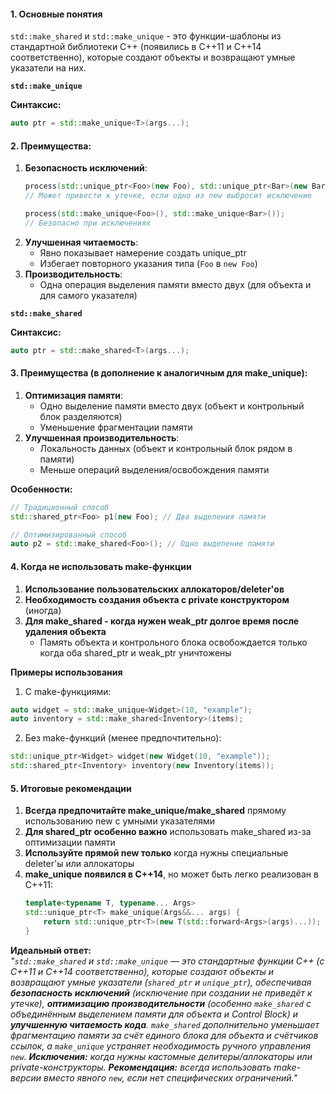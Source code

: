 #### **1. Основные понятия**
`std::make_shared` и `std::make_unique` - это функции-шаблоны из стандартной библиотеки C++ (появились в C++11 и C++14 соответственно), которые создают объекты и возвращают умные указатели на них.

**`std::make_unique`**

**Синтаксис:**
```cpp
auto ptr = std::make_unique<T>(args...);
```

#### **2. Преимущества:**
1. **Безопасность исключений**:
   ```cpp
   process(std::unique_ptr<Foo>(new Foo), std::unique_ptr<Bar>(new Bar));
   // Может привести к утечке, если одно из new выбросит исключение
   
   process(std::make_unique<Foo>(), std::make_unique<Bar>());
   // Безопасно при исключениях
   ```
2. **Улучшенная читаемость**:
   - Явно показывает намерение создать unique_ptr
   - Избегает повторного указания типа (`Foo` в `new Foo`)
3. **Производительность**:
   - Одна операция выделения памяти вместо двух (для объекта и для самого указателя)

**`std::make_shared`**

**Синтаксис:**
```cpp
auto ptr = std::make_shared<T>(args...);
```

#### **3. Преимущества (в дополнение к аналогичным для make_unique):**
1. **Оптимизация памяти**:
   - Одно выделение памяти вместо двух (объект и контрольный блок разделяются)
   - Уменьшение фрагментации памяти
2. **Улучшенная производительность**:
   - Локальность данных (объект и контрольный блок рядом в памяти)
   - Меньше операций выделения/освобождения памяти

**Особенности:**
```cpp
// Традиционный способ
std::shared_ptr<Foo> p1(new Foo); // Два выделения памяти

// Оптимизированный способ
auto p2 = std::make_shared<Foo>(); // Одно выделение памяти
```

#### **4. Когда не использовать make-функции**
1. **Использование пользовательских аллокаторов/deleter'ов**
2. **Необходимость создания объекта с private конструктором** (иногда)
3. **Для make_shared - когда нужен weak_ptr долгое время после удаления объекта**
   - Память объекта и контрольного блока освобождается только когда оба shared_ptr и weak_ptr уничтожены

**Примеры использования**
1. С make-функциями:
```cpp
auto widget = std::make_unique<Widget>(10, "example");
auto inventory = std::make_shared<Inventory>(items);
```
2. Без make-функций (менее предпочтительно):
```cpp
std::unique_ptr<Widget> widget(new Widget(10, "example"));
std::shared_ptr<Inventory> inventory(new Inventory(items));
```

#### **5. Итоговые рекомендации**
1. **Всегда предпочитайте make_unique/make_shared** прямому использованию new с умными указателями
2. **Для shared_ptr особенно важно** использовать make_shared из-за оптимизации памяти
3. **Используйте прямой new только** когда нужны специальные deleter'ы или аллокаторы
4. **make_unique появился в C++14**, но может быть легко реализован в C++11:
   ```cpp
   template<typename T, typename... Args>
   std::unique_ptr<T> make_unique(Args&&... args) {
       return std::unique_ptr<T>(new T(std::forward<Args>(args)...));
   }
   ```

**Идеальный ответ:**  
*"`std::make_shared` и `std::make_unique` — это стандартные функции C++ (с C++11 и C++14 соответственно), которые создают объекты и возвращают умные указатели (`shared_ptr` и `unique_ptr`), обеспечивая **безопасность исключений** (исключение при создании не приведёт к утечке), **оптимизацию производительности** (особенно `make_shared` с объединённым выделением памяти для объекта и Control Block) и **улучшенную читаемость кода**. `make_shared` дополнительно уменьшает фрагментацию памяти за счёт единого блока для объекта и счётчиков ссылок, а `make_unique` устраняет необходимость ручного управления `new`.
**Исключения:** когда нужны кастомные делитеры/аллокаторы или private-конструкторы.
**Рекомендация:** всегда использовать make-версии вместо явного `new`, если нет специфических ограничений."*